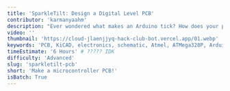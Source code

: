 ```yaml
---
title: 'SparkleTilt: Design a Digital Level PCB'
contributor: 'karmanyaahm'
description: "Ever wondered what makes an Arduino tick? How does your phone measure angles like a level? With this jam, you'll build your own Arduino-compatible level! You can use it to measure angles, decorate your room, or do anything you can with an Arduino!"
video: ''
thumbnail: 'https://cloud-jlaenjjyq-hack-club-bot.vercel.app/01.webp'
keywords: 'PCB, KiCAD, electronics, schematic, Atmel, ATMega328P, Arduino, microcontroller, circuit'
timeEstimate: '6 Hours' # ????? IDK
difficulty: 'Advanced'
slug: 'sparkletilt-pcb'
short: 'Make a microcontroller PCB!'
isBatch: True
---
```

